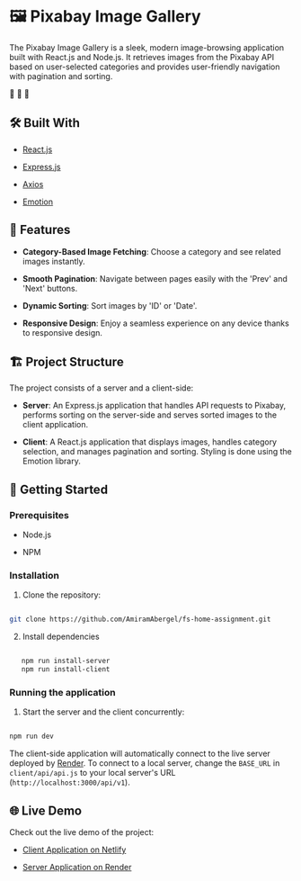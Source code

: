 # 🖼️ Pixabay Image Gallery

The Pixabay Image Gallery is a sleek, modern image-browsing application built with React.js and Node.js. It retrieves images from the Pixabay API based on user-selected categories and provides user-friendly navigation with pagination and sorting.

🎨 🎨 🎨

## 🛠️ Built With

- [React.js](https://reactjs.org/)

- [Express.js](https://expressjs.com/)

- [Axios](https://axios-http.com/)

- [Emotion](https://emotion.sh/)

## 🌟 Features

- **Category-Based Image Fetching**: Choose a category and see related images instantly.

- **Smooth Pagination**: Navigate between pages easily with the 'Prev' and 'Next' buttons.

- **Dynamic Sorting**: Sort images by 'ID' or 'Date'.

- **Responsive Design**: Enjoy a seamless experience on any device thanks to responsive design.

## 🏗️ Project Structure

The project consists of a server and a client-side:

- **Server**: An Express.js application that handles API requests to Pixabay, performs sorting on the server-side and serves sorted images to the client application.

- **Client**: A React.js application that displays images, handles category selection, and manages pagination and sorting. Styling is done using the Emotion library.

## 🚀 Getting Started

### Prerequisites

- Node.js

- NPM

### Installation

1. Clone the repository:

```bash

git clone https://github.com/AmiramAbergel/fs-home-assignment.git

```

2. Install dependencies

```bash

   npm run install-server
   npm run install-client

```

### Running the application

1. Start the server and the client concurrently:

```bash

npm run dev

```

The client-side application will automatically connect to the live server deployed by [Render](https://fs-home-assignment.onrender.com). To connect to a local server, change the `BASE_URL` in `client/api/api.js` to your local server's URL (`http://localhost:3000/api/v1`).

## 🌐 Live Demo

Check out the live demo of the project:

- [Client Application on Netlify](https://main--flourishing-zuccutto-d4df02.netlify.app/)

- [Server Application on Render](https://fs-home-assignment.onrender.com)
